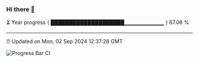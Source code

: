 ### Hi there 👋

⏳ Year progress { ████████████████████▁▁▁▁▁▁▁▁▁▁ } 67.08 %

---

⏰ Updated on Mon, 02 Sep 2024 12:37:28 GMT

![Progress Bar CI](https://github.com/liununu/liununu/workflows/Progress%20Bar%20CI/badge.svg)
